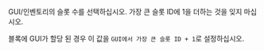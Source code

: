 GUI/인벤토리의 슬롯 수를 선택하십시오. 가장 큰 슬롯 ID에 1을 더하는 것을 잊지 마십시오.

블록에 GUI가 할당 된 경우 이 값을 `GUI에서 가장 큰 슬롯 ID + 1`로 설정하십시오.